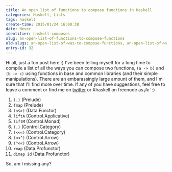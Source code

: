 ```yaml
---
title: An open list of functions to compose functions in Haskell
categories: Haskell, Lists
tags: haskell
create-time: 2015/01/24 16:00:38
date: Never
identifier: haskell-composes
slug: an-open-list-of-functions-to-compose-functions
old-slugs: an-open-list-of-was-to-compose-functions, an-open-list-of-ways-to-compose-functions
entry-id: 32
---
```


Hi all, just a fun post here :)  I've been telling myself for a long time to
compile a list of all the ways you can compose two functions, `(a -> b)` and
`(b -> c)` using functions in base and common libraries (and their simple
manipulations). There are an embarassingly large amount of them, and I'm sure
that I'll find more over time.  If any of you have suggestions, feel free to
leave a comment or find me on [twitter][] or #haskell on freenode as *jle\`* :)

[twitter]: https://twitter.com/mstk

1.  `(.)` (Prelude)
2.  `fmap` (Prelude)
3.  `(<$>)` (Data.Functor)
4.  `liftA` (Control.Applicative)
5.  `liftM` (Control.Monad)
6.  `(.)` (Control.Category)
7.  `(<<<)` (Control.Category)
9.  `(<<^)` (Control.Arrow)
10. `(^<<)` (Control.Arrow)
13. `rmap` (Data.Profunctor)
14. `dimap id` (Data.Profunctor)

So, am I missing any?


